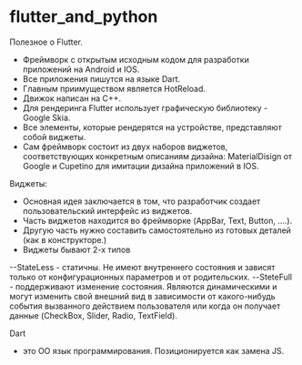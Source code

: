# flutter_and_python
Полезное о Flutter.

- Фреймворк с открытым исходным кодом для разработки приложений на Android и IOS.
- Все приложения пишутся на языке Dart.
- Главным приимуществом является HotReload.
- Движок написан на C++.
- Для рендеринга Flutter использует графическую библиотеку - Google Skia.
- Все элементы, которые рендерятся на устройстве, представляют собой виджеты.
- Сам фреймворк состоит из двух наборов виджетов, соответствующих конкретным описаниям дизайна:
  MaterialDisign от Google и Cupetino для имитации дизайна приложений в IOS.

Виджеты:
- Основная идея заключается в том, что разработчик создает пользовательский интерфейс из виджетов.
- Часть виджетов находится во фреймворке (AppBar, Text, Button, ....).
- Другую часть нужно составить самостоятельно из готовых деталей (как в конструкторе.)
- Виджеты бывают 2-х типов

--StateLess - статичны.
  Не имеют внутреннего состояния и зависят только от конфигурационных параметров и от родительских.
--SteteFull - поддерживают изменение состояния.
  Являются динамическими и могут изменить свой внешний вид в зависимости от какого-нибудь
  события вызванного действием пользователя или когда он получает данные (CheckBox, Slider, Radio, TextField).

Dart
- это ОО язык программирования. Позиционируется как замена JS.

